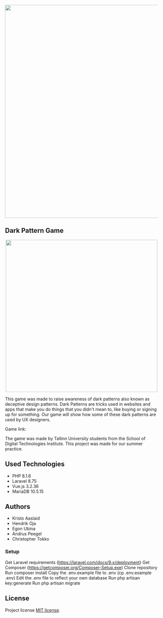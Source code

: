 <p align="center"><a href="http://suvepraktika.cs.tlu.ee/2022/ryhm02/" target="_blank"><img src="https://user-images.githubusercontent.com/90237392/174481900-b8b26269-8383-4225-9239-15a4d138d888.png" width="700"></a></p>

## Dark Pattern Game

<p align="center"><a href="http://suvepraktika.cs.tlu.ee/2022/ryhm02/" target="_blank"><img src="https://user-images.githubusercontent.com/90237392/174482289-3345dab2-24bc-46e6-b185-3016b5e329a3.JPG" width="500"></a></p>

This game was made to raise awareness of dark patterns also known as deceptive design patterns. Dark Patterns are tricks used in websites and apps that make you do things that you didn't mean to, like buying or signing up for something. Our game will show how some of these dark patterns are used by UX designers. 

Game link: 

The game was made by Tallinn University students from the School of Digital Technologies Institute. This project was made for our summer practice.

## Used Technologies

- PHP 8.1.6
- Laravel 8.75
- Vue.js 3.2.36
- MariaDB 10.5.15

## Authors

- Kristo Aaslaid
- Hendrik Oja
- Egon Ubina
- Andrus Peegel
- Christopher Tokko

### Setup
Get Laravel requirements (https://laravel.com/docs/9.x/deployment)
Get Composer (https://getcomposer.org/Composer-Setup.exe)
Clone repository
Run composer install
Copy the .env.example file to .env (cp .env.example .env)
Edit the .env file to reflect your own database
Run php artisan key:generate
Run php artisan migrate

## License

Project license [MIT license](https://opensource.org/licenses/MIT).
